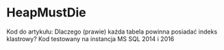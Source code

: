 # HeapMustDie
Kod do artykułu: Dlaczego (prawie) każda tabela powinna posiadać indeks klastrowy?
Kod testowany na instancja MS SQL 2014 i 2016
